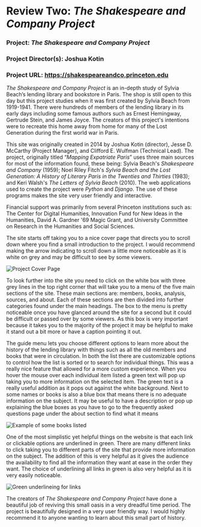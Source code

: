 # Review Two: _The Shakespeare and Company Project_

### Project: _The Shakespeare and Company Project_

### Project Director(s): Joshua Kotin

### Project URL: https://shakespeareandco.princeton.edu 

_The Shakespeare and Company Project_ is an in-depth study of Sylvia Beach’s lending library and bookstore in Paris. The shop is still open to this day but this project studies when it was first created by Sylvia Beach from 1919-1941. There were hundreds of members of the lending library in its early days including some famous authors such as Ernest Hemingway, Gertrude Stein, and James Joyce. The creators of this project's intentions were to recreate this home away from home for many of the Lost Generation during the first world war in Paris. 

This site was originally created in 2014 by Joshua Kotin (director), Jesse D. McCarthy (Project Manager), and Clifford E. Wulfman (Technical Lead). The project, originally titled “_Mapping Expatriate Paris_” uses three main sources for most of the information found, these being: Sylvia Beach's _Shakespeare and Company_ (1959); Noel Riley Fitch's _Sylvia Beach and the Lost Generation: A History of Literary Paris in the Twenties and Thirties_ (1983); and Keri Walsh's _The Letters of Sylvia Beach_ (2010). The web applications used to create the project were _Python_ and _Django_. The use of these programs makes the site very user friendly and interactive. 

Financial support was primarily from several Princeton institutions such as: The Center for Digital Humanities, Innovation Fund for New Ideas in the Humanities,  David A. Gardner '69 Magic Grant, and University Committee on Research in the Humanities and Social Sciences.

The site starts off taking you to a nice cover page that directs you to scroll down where you find a small introduction to the project. I would recommend making the arrow indicating to scroll down a little more noticeable as it is white on grey and may be difficult to see by some viewers. 

![Project Cover Page](https://dianefrola.github.io/diane-frola-cnu/images/tsacp-mainpage.png)

To look further into the site you need to click on the white box with three grey lines in the top right corner that will take you to a menu of the five main sections of the site. These main sections are: members, books, analysis, sources, and about. Each of these sections are then divided into further categories found under the main headings. The box to the menu is pretty noticeable once you have glanced around the site for a second but it could be difficult or passed over by some viewers. As this box is very important because it takes you to the majority of the project it may be helpful to make it stand out a bit more or have a caption pointing it out. 

The guide menu lets you choose different options to learn more about the history of the lending library with things such as all the old members and books that were in circulation. In both the list there are customizable options to control how the list is sorted or to search for individual things. This was a really nice feature that allowed for a more custom experience. When you hover the mouse over each individual item listed a green text will pop up taking you to more information on the selected item. The green text is a really useful addition as it pops out against the white background. Next to some names or books is also a blue box that means there is no adequate information on the subject. It may be useful to have a description or pop up explaining the blue boxes as you have to go to the frequently asked questions page under the about section to find what it means

![Example of some books listed](https://dianefrola.github.io/diane-frola-cnu/images/tsacp-booklist.png)

One of the most simplistic yet helpful things on the website is that each link or clickable options are underlined in green. There are many different links to click taking you to different parts of the site that provide more information on the subject. The addition of this is very helpful as it gives the audience the availability to find all the information they want at ease in the order they want. The choice of underlining all links in green is also very helpful as it is very easily noticeable. 

![Green underlineing for links](https://dianefrola.github.io/diane-frola-cnu/images/tsacp-greenlines.png)

The creators of _The Shakespeare and Company Project_ have done a beautiful job of reviving this small oasis in a very dreadful time period. The project is beautifully designed in a very user friendly way. I would highly recommend it to anyone wanting to learn about this small part of history. 

